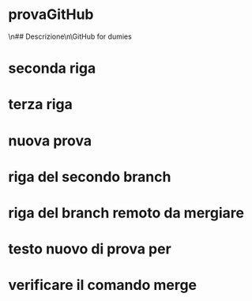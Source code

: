 # provaGitHub
\n## Descrizione\n\GitHub for dumies
# seconda riga
# terza riga
# nuova prova
# riga del secondo branch
# riga del branch remoto da mergiare
#
# testo nuovo di prova per
# verificare il comando merge
